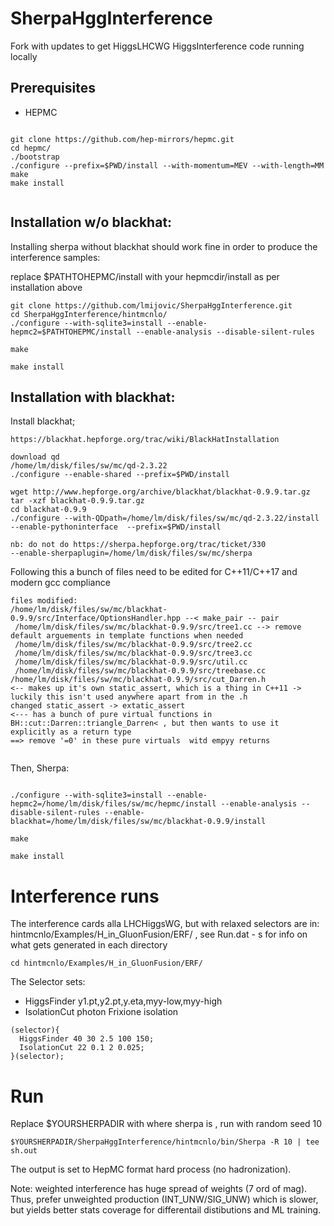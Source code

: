 # SherpaHggInterference

Fork with updates to get HiggsLHCWG HiggsInterference code running locally

## Prerequisites 

* HEPMC 

```

git clone https://github.com/hep-mirrors/hepmc.git
cd hepmc/
./bootstrap
./configure --prefix=$PWD/install --with-momentum=MEV --with-length=MM
make
make install


```

## Installation w/o blackhat: 

Installing sherpa without blackhat should work fine in order to produce the interference samples: 

replace $PATHTOHEPMC/install with your hepmcdir/install as per installation above

```
git clone https://github.com/lmijovic/SherpaHggInterference.git
cd SherpaHggInterference/hintmcnlo/
./configure --with-sqlite3=install --enable-hepmc2=$PATHTOHEPMC/install --enable-analysis --disable-silent-rules 

make

make install

```

## Installation with blackhat: 

Install blackhat; 


```
https://blackhat.hepforge.org/trac/wiki/BlackHatInstallation

download qd
/home/lm/disk/files/sw/mc/qd-2.3.22
./configure --enable-shared --prefix=$PWD/install

wget http://www.hepforge.org/archive/blackhat/blackhat-0.9.9.tar.gz
tar -xzf blackhat-0.9.9.tar.gz
cd blackhat-0.9.9
./configure --with-QDpath=/home/lm/disk/files/sw/mc/qd-2.3.22/install --enable-pythoninterface  --prefix=$PWD/install

nb: do not do https://sherpa.hepforge.org/trac/ticket/330
--enable-sherpaplugin=/home/lm/disk/files/sw/mc/sherpa
```

Following this a bunch of files need to be edited for C++11/C++17 and modern gcc compliance 

```
files modified: 
/home/lm/disk/files/sw/mc/blackhat-0.9.9/src/Interface/OptionsHandler.hpp --< make_pair -- pair 
 /home/lm/disk/files/sw/mc/blackhat-0.9.9/src/tree1.cc --> remove default arguements in template functions when needed 
 /home/lm/disk/files/sw/mc/blackhat-0.9.9/src/tree2.cc
 /home/lm/disk/files/sw/mc/blackhat-0.9.9/src/tree3.cc 
 /home/lm/disk/files/sw/mc/blackhat-0.9.9/src/util.cc
 /home/lm/disk/files/sw/mc/blackhat-0.9.9/src/treebase.cc
/home/lm/disk/files/sw/mc/blackhat-0.9.9/src/cut_Darren.h
<-- makes up it's own static_assert, which is a thing in C++11 ->
luckily this isn't used anywhere apart from in the .h
changed static_assert -> extatic_assert
<--- has a bunch of pure virtual functions in BH::cut::Darren::triangle_Darren< , but then wants to use it explicitly as a return type 
==> remove '=0' in these pure virtuals  witd empyy returns


```

Then, Sherpa: 


```

./configure --with-sqlite3=install --enable-hepmc2=/home/lm/disk/files/sw/mc/hepmc/install --enable-analysis --disable-silent-rules --enable-blackhat=/home/lm/disk/files/sw/mc/blackhat-0.9.9/install

make

make install

```

# Interference runs

The interference cards alla LHCHiggsWG, but with relaxed selectors are in: hintmcnlo/Examples/H_in_GluonFusion/ERF/ , see Run.dat - s for info on what gets generated in each directory 

```
cd hintmcnlo/Examples/H_in_GluonFusion/ERF/

```

The Selector sets: 
* HiggsFinder y1.pt,y2.pt,y.eta,myy-low,myy-high 
* IsolationCut photon Frixione isolation

```
(selector){
  HiggsFinder 40 30 2.5 100 150;
  IsolationCut 22 0.1 2 0.025;
}(selector);
```

# Run 

Replace $YOURSHERPADIR with where sherpa is , run with random seed 10


```
$YOURSHERPADIR/SherpaHggInterference/hintmcnlo/bin/Sherpa -R 10 | tee sh.out
```

The output is set to HepMC format hard process (no hadronization). 

Note: weighted interference has huge spread of weights (7 ord of mag). Thus, prefer unweighted production (INT_UNW/SIG_UNW) which is slower, but yields better stats coverage for differentail distibutions and ML training.
 

